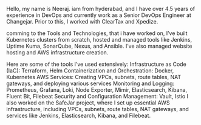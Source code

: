 Hello, my name is Neeraj. iam from hyderabad, and  I have over 4.5 years of experience in DevOps and currently work as a Senior DevOps Engineer at Changejar. Prior to this, I worked with ClearTax and Xpedize.

comming to the  Tools and Technologies, that i have worked on,
I’ve built Kubernetes clusters from scratch, hosted and managed tools like Jenkins, Uptime Kuma, SonarQube, Nexus, and Ansible. I’ve also managed website hosting and AWS infrastructure creation.

Here are some of the tools I’ve used extensively:
Infrastructure as Code (IaC): Terraform, Helm
Containerization and Orchestration: Docker, Kubernetes
AWS Services: Creating VPCs, subnets, route tables, NAT gateways, and deploying various services
Monitoring and Logging: Prometheus, Grafana, Loki, Node Exporter, Mimir, Elasticsearch, Kibana, Fluent Bit, Filebeat
Security and Configuration Management: Vault, Istio
I also worked on the SafeJar project, where I set up essential AWS infrastructure, including VPCs, subnets, route tables, NAT gateways, and services like Jenkins, Elasticsearch, Kibana, and Filebeat.

